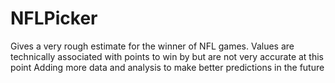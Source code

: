 # NFLPicker
Gives a very rough estimate for the winner of NFL games.
Values are technically associated with points to win by but are not very accurate at this point
Adding more data and analysis to make better predictions in the future
